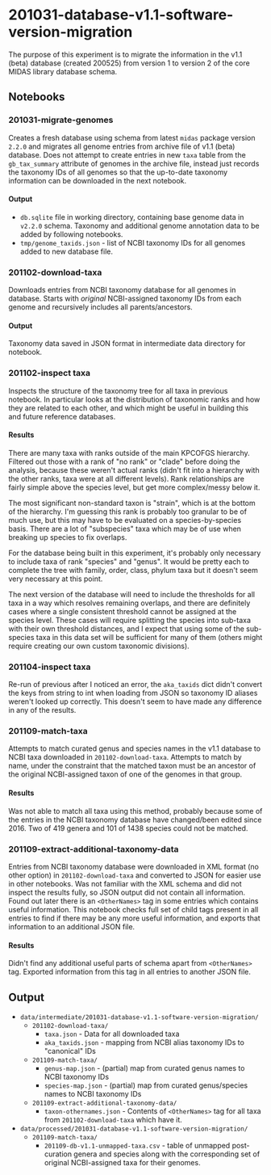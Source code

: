 # 201031-database-v1.1-software-version-migration

The purpose of this experiment is to migrate the information in the v1.1 (beta) database (created 200525) from version 1 to version 2 of the core MIDAS library database schema.


## Notebooks


### 201031-migrate-genomes

Creates a fresh database using schema from latest `midas` package version `2.2.0` and migrates all genome entries from archive file of v1.1 (beta) database. Does not attempt to create entries in new `taxa` table from the `gb_tax_summary` attribute of genomes in the archive file, instead just records the taxonomy IDs of all genomes so that the up-to-date taxonomy information can be downloaded in the next notebook.

#### Output

* `db.sqlite` file in working directory, containing base genome data in `v2.2.0` schema. Taxonomy and additional genome annotation data to be added by following notebooks.
* `tmp/genome_taxids.json` - list of NCBI taxonomy IDs for all genomes added to new database file.


### 201102-download-taxa

Downloads entries from NCBI taxonomy database for all genomes in database. Starts with *original* NCBI-assigned taxonomy IDs from each genome and recursively includes all parents/ancestors.

#### Output

Taxonomy data saved in JSON format in intermediate data directory for notebook.


### 201102-inspect taxa

Inspects the structure of the taxonomy tree for all taxa in previous notebook. In particular looks at the distribution of taxonomic ranks and how they are related to each other, and which might be useful in building this and future reference databases.

#### Results

There are many taxa with ranks outside of the main KPCOFGS hierarchy. Filtered out those with a rank of "no rank" or "clade" before doing the analysis, because these weren't actual ranks (didn't fit into a hierarchy with the other ranks, taxa were at all different levels). Rank relationships are fairly simple above the species level, but get more complex/messy below it.

The most significant non-standard taxon is "strain", which is at the bottom of the hierarchy. I'm guessing this rank is probably too granular to be of much use, but this may have to be evaluated on a species-by-species basis. There are a lot of "subspecies" taxa which may be of use when breaking up species to fix overlaps.

For the database being built in this experiment, it's probably only necessary to include taxa of rank "species" and "genus". It would be pretty each to complete the tree with family, order, class, phylum taxa but it doesn't seem very necessary at this point.

The next version of the database will need to include the thresholds for all taxa in a way which resolves remaining overlaps, and there are definitely cases where a single consistent threshold cannot be assigned at the species level. These cases will require splitting the species into sub-taxa with their own threshold distances, and I expect that using some of the sub-species taxa in this data set will be sufficient for many of them (others might require creating our own custom taxonomic divisions).


### 201104-inspect taxa

Re-run of previous after I noticed an error, the `aka_taxids` dict didn't convert the keys from string to int when loading from JSON so taxonomy ID aliases weren't looked up correctly. This doesn't seem to have made any difference in any of the results.


### 201109-match-taxa

Attempts to match curated genus and species names in the v1.1 database to NCBI taxa downloaded in `201102-download-taxa`. Attempts to match by name, under the constraint that the matched taxon must be an ancestor of the original NCBI-assigned taxon of one of the genomes in that group.

#### Results

Was not able to match all taxa using this method, probably because some of the entries in the NCBI taxonomy database have changed/been edited since 2016. Two of 419 genera and 101 of 1438 species could not be matched.


### 201109-extract-additional-taxonomy-data

Entries from NCBI taxonomy database were downloaded in XML format (no other option) in `201102-download-taxa` and converted to JSON for easier use in other notebooks. Was not familiar with the XML schema and did not inspect the results fully, so JSON output did not contain all information. Found out later there is an `<OtherNames>` tag in some entries which contains useful information. This notebook checks full set of child tags present in all entries to find if there may be any more useful information, and exports that information to an additional JSON file.

#### Results

Didn't find any additional useful parts of schema apart from `<OtherNames>` tag. Exported information from this tag in all entries to another JSON file.


## Output

* `data/intermediate/201031-database-v1.1-software-version-migration/`
  * `201102-download-taxa/`
    * `taxa.json` - Data for all downloaded taxa
    * `aka_taxids.json` - mapping from NCBI alias taxonomy IDs to "canonical" IDs
  * `201109-match-taxa/`
    * `genus-map.json` - (partial) map from curated genus names to NCBI taxonomy IDs
    * `species-map.json` - (partial) map from curated genus/species names to NCBI taxonomy IDs
  * `201109-extract-additional-taxonomy-data/`
    * `taxon-othernames.json` - Contents of `<OtherNames>` tag for all taxa from `201102-download-taxa` which have it.
* `data/processed/201031-database-v1.1-software-version-migration/`
  * `201109-match-taxa/`
    * `201109-db-v1.1-unmapped-taxa.csv` - table of unmapped post-curation genera and species along with the corresponding set of original NCBI-assigned taxa for their genomes.
